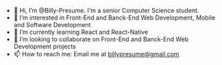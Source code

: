 - 👋 Hi, I’m @Billy-Presume. I'm a senior Computer Science student.
- 👀 I’m interested in Front-End and Banck-End Web Development, Mobile and Software Development
- 🌱 I’m currently learning React and React-Native
- 💞️ I’m looking to collaborate on Front-End and Banck-End Web Development projects
- 📫 How to reach me: Email me at billypresume@gmail.com

<!---
Billy-Presume/Billy-Presume is a ✨ special ✨ repository because its `README.md` (this file) appears on your GitHub profile.
You can click the Preview link to take a look at your changes.
--->
